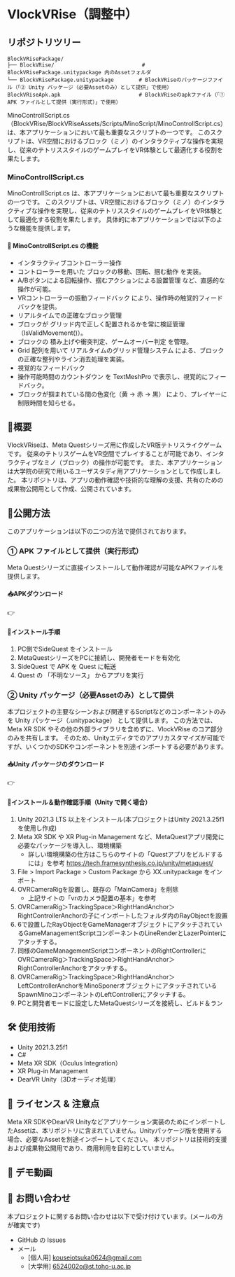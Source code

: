 # VlockVRise（調整中）
## リポジトリツリー
    BlockVRisePackage/
    ├── BlockVRise/                            # BlockVRisePackage.unitypackage 内のAssetフォルダ
    └── BlockVRisePackage.unitypackage        # BlockVRiseのパッケージファイル（「② Unity パッケージ（必要Assetのみ）として提供」で使用）
    BlockVRiseApk.apk                         # BlockVRiseのapkファイル（「① APK ファイルとして提供（実行形式）」で使用）

MinoControllScript.cs（BlockVRise/BlockVRiseAssets/Scripts/MinoScript/MinoControllScript.cs） は、本アプリケーションにおいて最も重要なスクリプトの一つです。
このスクリプトは、VR空間におけるブロック（ミノ）のインタラクティブな操作を実現し、従来のテトリススタイルのゲームプレイをVR体験として最適化する役割を果たします。

### MinoControllScript.cs
MinoControllScript.cs は、本アプリケーションにおいて最も重要なスクリプトの一つです。
このスクリプトは、VR空間におけるブロック（ミノ）のインタラクティブな操作を実現し、従来のテトリススタイルのゲームプレイをVR体験として最適化する役割を果たします。
具体的に本アプリケーションでは以下のような機能を提供します。

#### 🎯 MinoControllScript.cs の機能
- インタラクティブコントローラー操作
 - コントローラーを用いた ブロックの移動、回転、掴む動作 を実装。
 - A/Bボタンによる回転操作、掴むアクションによる設置管理 など、直感的な操作が可能。
 - VRコントローラーの振動フィードバック により、操作時の触覚的フィードバックを提供。
- リアルタイムでの正確なブロック管理
 - ブロックが グリッド内で正しく配置されるかを常に検証管理（IsValidMovement()）。
 - ブロックの 積み上げや衝突判定、ゲームオーバー判定 を管理。
 - Grid 配列を用いて リアルタイムのグリッド管理システム による、ブロックの正確な整列やライン消去処理を実装。
- 視覚的なフィードバック
 - 操作可能時間のカウントダウン を TextMeshPro で表示し、視覚的にフィードバック。
 - ブロックが掴まれている間の色変化（黄 → 赤 → 黒） により、プレイヤーに制限時間を知らせる。

## 🎯概要
VlockVRiseは、Meta Questシリーズ用に作成したVR版テトリスライクゲームです。
従来のテトリスゲームをVR空間でプレイすることが可能であり、インタラクティブなミノ（ブロック）の操作が可能です。
また、本アプリケーションは大学院の研究で用いるユーザスタディ用アプリケーションとして作成しました。
本リポジトリは、アプリの動作確認や技術的な理解の支援、共有のための成果物公開用として作成、公開されています。

## 🚀公開方法
このアプリケーションは以下の二つの方法で提供されております。

### ① APK ファイルとして提供（実行形式）
Meta Questシリーズに直接インストールして動作確認が可能なAPKファイルを提供します。
#### 📥APKダウンロード
👉
#### 📌インストール手順
1. PC側でSideQuest をインストール
2. MetaQuestシリーズをPCに接続し、開発者モードを有効化
3. SideQuest で APK を Quest に転送
4. Quest の 「不明なソース」 からアプリを実行

### ② Unity パッケージ（必要Assetのみ）として提供
本プロジェクトの主要なシーンおよび関連するScriptなどのコンポーネントのみを Unity パッケージ（.unitypackage） として提供します。
この方法では、Meta XR SDK やその他の外部ライブラリを含めずに、VlockVRise のコア部分のみを共有します。
そのため、Unityエディタでのアプリカスタマイズが可能ですが、いくつかのSDKやコンポーネントを別途インポートする必要があります。

#### 📥Unity パッケージのダウンロード
👉
#### 📌インストール＆動作確認手順（Unity で開く場合）
1. Unity 2021.3 LTS 以上をインストール(本プロジェクトはUnity 2021.3.25f1を使用し作成)
2. Meta XR SDK や XR Plug-in Management など、MetaQuestアプリ開発に必要なパッケージを導入し、環境構築
   - 詳しい環境構築の仕方はこちらのサイトの「Questアプリをビルドするには」を参考 https://tech.framesynthesis.co.jp/unity/metaquest/
4. File > Import Package > Custom Package から XX.unitypackage をインポート
5. OVRCameraRigを設置し、既存の「MainCamera」を削除
   - 上記サイトの「vrのカメラ配置の基本」を参考
6. OVRCameraRig＞TrackingSpace＞RightHandAnchor＞RightControllerAnchorの子にインポートしたフォルダ内のRayObjectを設置
7. 6で設置したRayObjectをGameManagerオブジェクトにアタッチされているGameManagementScriptコンポーネントのLineRenderとLazerPointerにアタッチする。
8. 同様のGameManagementScriptコンポーネントのRightControllerにOVRCameraRig＞TrackingSpace＞RightHandAnchor＞RightControllerAnchorをアタッチする。
9. OVRCameraRig＞TrackingSpace＞RightHandAnchor＞LeftControllerAnchorをMinoSponerオブジェクトにアタッチされているSpawnMinoコンポーネントのLeftControllerにアタッチする。
10. PCと開発者モードに設定したMetaQuestシリーズを接続し、ビルド＆ラン

## 🛠 使用技術
- Unity 2021.3.25f1
- C#
- Meta XR SDK（Oculus Integration）
- XR Plug-in Management
- DearVR Unity（3Dオーディオ処理）

## 📜 ライセンス & 注意点
Meta XR SDKやDearVR Unityなどアプリケーション実装のためにインポートしたAssetは、本リポジトリに含まれていません。Unityパッケージ版を使用する場合、必要なAssetを別途インポートしてください。
本リポジトリは技術的支援および成果物公開用であり、商用利用を目的としていません。

## 🎥 デモ動画

## 📩 お問い合わせ
本プロジェクトに関するお問い合わせは以下で受け付けています。(メールの方が確実です)
- GitHub の Issues
- メール
  - [個人用] kouseiotsuka0624@gmail.com
  - [大学用] 6524002o@st.toho-u.ac.jp
 
